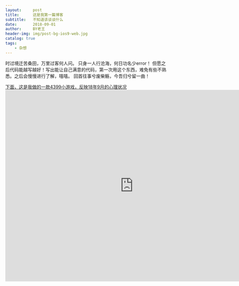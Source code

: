 ```yaml
---
layout:     post
title:      这是我第一篇博客
subtitle:   不知道该谈谈什么
date:       2018-09-01
author:     BY老王
header-img: img/post-bg-ios9-web.jpg
catalog: true
tags:
    - 杂想
---
```

时过境迁苦桑田，万里过客何人问。
只身一人行沧海，何日功名少error！
但愿之后代码能越写越好！写出能让自己满意的代码，第一次用这个东西，难免有些不熟悉。之后会慢慢进行了解，嘻嘻。
回首往事兮废柴觞，今吾归兮留一曲！

<head><meta http-equiv="Content-Type" content="text/html; charset=gb2312"/><link rel="stylesheet" href="../p.css"/>
<style type="text/css">
.div_a{ width:100%; height:100px; text-align:center}
</style>
<title>Sample</title></head>
<body><a href="http://www.4399.com/flash/200403_3.htm">下面，这是我做的一款4399小游戏，反映18年9月的心理状况</a>
<div class="div_a">
<iframe  src="http://www.4399.com/flash/200403_3.htm" width="800" height="600" scrolling="yes" border="0" marginwidth="0" style="border:none;" frameborder="1"></iframe>
</div>
</body>
